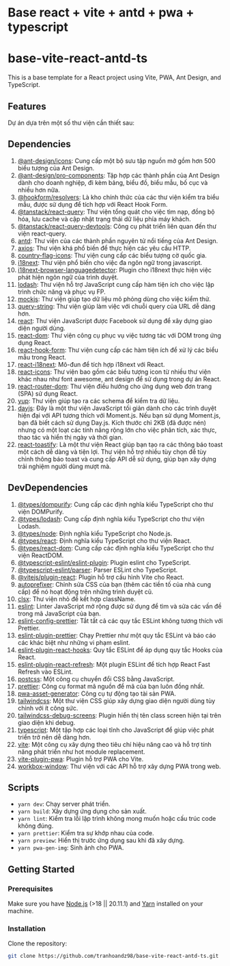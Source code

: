 # Base react + vite + antd + pwa + typescript

# base-vite-react-antd-ts

This is a base template for a React project using Vite, PWA, Ant Design, and TypeScript.

## Features

Dự án dựa trên một số thư viện cần thiết sau:
## Dependencies

1. [@ant-design/icons](https://ant.design/components/icon/): Cung cấp một bộ sưu tập nguồn mở gồm hơn 500 biểu tượng của Ant Design.
2. [@ant-design/pro-components](https://procomponents.ant.design/): Tập hợp các thành phần của Ant Design dành cho doanh nghiệp, đi kèm bảng, biểu đồ, biểu mẫu, bố cục và nhiều hơn nữa.
3. [@hookform/resolvers](https://react-hook-form.com/resolvers/): Là kho chính thức của các thư viện kiểm tra biểu mẫu, được sử dụng để tích hợp với React Hook Form.
4. [@tanstack/react-query](https://react-query.tanstack.com/): Thư viện tổng quát cho việc tìm nạp, đồng bộ hóa, lưu cache và cập nhật trạng thái dữ liệu phía máy khách.
5. [@tanstack/react-query-devtools](https://react-query.tanstack.com/devtools): Công cụ phát triển liên quan đến thư viện react-query.
6. [antd](https://ant.design/): Thư viện của các thành phần nguyên tử nổi tiếng của Ant Design.
7. [axios](https://axios-http.com/): Thư viện khá phổ biến để thực hiện các yêu cầu HTTP.
8. [country-flag-icons](https://github.com/catamphetamine/country-flag-icons): Thư viện cung cấp các biểu tượng cờ quốc gia.
9. [i18next](https://www.i18next.com/): Thư viện phổ biến cho việc đa ngôn ngữ trong javascript.
10. [i18next-browser-languagedetector](https://github.com/i18next/i18next-browser-languageDetector): Plugin cho i18next thực hiện việc phát hiện ngôn ngữ của trình duyệt.
11. [lodash](https://lodash.com/): Thư viện hỗ trợ JavaScript cung cấp hàm tiện ích cho việc lập trình chức năng và phục vụ FP.
12. [mockjs](http://mockjs.com/): Thư viện giúp tạo dữ liệu mô phỏng dùng cho việc kiểm thử.
13. [query-string](https://github.com/sindresorhus/query-string): Thư viện giúp làm việc với chuỗi query của URL dễ dàng hơn.
14. [react](https://reactjs.org/): Thư viện JavaScript được Facebook sử dụng để xây dựng giao diện người dùng.
15. [react-dom](https://reactjs.org/): Thư viện công cụ phục vụ việc tương tác với DOM trong ứng dụng React.
16. [react-hook-form](https://react-hook-form.com/): Thư viện cung cấp các hàm tiện ích để xử lý các biểu mẫu trong React.
17. [react-i18next](https://react.i18next.com/): Mô-đun để tích hợp i18next với React.
18. [react-icons](https://react-icons.github.io/react-icons): Thư viện bao gồm các biểu tượng icon từ nhiều thư viện khác nhau như font awesome, ant design để sử dụng trong dự án React.
19. [react-router-dom](https://reactrouter.com/web/guides/quick-start): Thư viện điều hướng cho ứng dụng web đơn trang (SPA) sử dụng React.
20. [yup](https://github.com/jquense/yup): Thư viện giúp tạo ra các schema để kiểm tra dữ liệu.
21. [dayjs](https://day.js.org/): Đây là một thư viện JavaScript tối giản dành cho các trình duyệt hiện đại với API tương thích với Moment.js. Nếu bạn sử dụng Moment.js, bạn đã biết cách sử dụng Day.js. Kích thước chỉ 2KB (đã được nén) nhưng có một loạt các tính năng rộng lớn cho việc phân tích, xác thực, thao tác và hiển thị ngày và thời gian.
22. [react-toastify](https://www.npmjs.com/package/react-toastify): Là một thư viện React giúp bạn tạo ra các thông báo toast một cách dễ dàng và tiện lợi. Thư viện hỗ trợ nhiều tùy chọn để tùy chỉnh thông báo toast và cung cấp API dễ sử dụng, giúp bạn xây dựng trải nghiệm người dùng mượt mà.
## DevDependencies
1. [@types/dompurify](https://www.npmjs.com/package/@types/dompurify): Cung cấp các định nghĩa kiểu TypeScript cho thư viện DOMPurify.
2. [@types/lodash](https://www.npmjs.com/package/@types/lodash): Cung cấp định nghĩa kiểu TypeScript cho thư viện Lodash.
3. [@types/node](https://www.npmjs.com/package/@types/node): Định nghĩa kiểu TypeScript cho Node.js.
4. [@types/react](https://www.npmjs.com/package/@types/react): Định nghĩa kiểu TypeScript cho thư viện React.
5. [@types/react-dom](https://www.npmjs.com/package/@types/react-dom): Cung cấp các định nghĩa kiểu TypeScript cho thư viện ReactDOM.
6. [@typescript-eslint/eslint-plugin](https://github.com/typescript-eslint/typescript-eslint): Plugin eslint cho TypeScript.
7. [@typescript-eslint/parser](https://github.com/typescript-eslint/typescript-eslint): Parser ESLint cho TypeScript.
8. [@vitejs/plugin-react](https://github.com/vitejs/vite/tree/main/packages/plugin-react): Plugin hỗ trợ cấu hình Vite cho React.
9. [autoprefixer](https://github.com/postcss/autoprefixer): Chỉnh sửa CSS của bạn (thêm các tiền tố của nhà cung cấp) để nó hoạt động trên những trình duyệt cũ.
10. [clsx](https://github.com/lukeed/clsx): Thư viện nhỏ để kết hợp className.
11. [eslint](https://eslint.org/): Linter JavaScript mở rộng được sử dụng để tìm và sửa các vấn đề trong mã JavaScript của bạn.
12. [eslint-config-prettier](https://github.com/prettier/eslint-config-prettier): Tắt tất cả các quy tắc ESLint không tương thích với Prettier.
13. [eslint-plugin-prettier](https://github.com/prettier/eslint-plugin-prettier): Chạy Prettier như một quy tắc ESLint và báo cáo các khác biệt như những vi phạm eslint.
14. [eslint-plugin-react-hooks](https://www.npmjs.com/package/eslint-plugin-react-hooks): Quy tắc ESLint để áp dụng quy tắc Hooks của React. 
15. [eslint-plugin-react-refresh](https://www.npmjs.com/package/eslint-plugin-react-refresh): Một plugin ESLint để tích hợp React Fast Refresh vào ESLint.
16. [postcss](https://postcss.org): Một công cụ chuyển đổi CSS bằng JavaScript. 
17. [prettier](https://prettier.io/): Công cụ format mã nguồn để mã của bạn luôn đồng nhất.
18. [pwa-asset-generator](https://www.npmjs.com/package/pwa-asset-generator): Công cụ tự động tạo tài sản PWA.
19. [tailwindcss](https://tailwindcss.com/): Một thư viện CSS giúp xây dựng giao diện người dùng tùy chỉnh với ít công sức.
20. [tailwindcss-debug-screens](https://www.npmjs.com/package/tailwindcss-debug-screens): Plugin hiển thị tên class screen hiện tại trên giao diện khi debug.
21. [typescript](https://www.typescriptlang.org/): Một tập hợp các loại tĩnh cho JavaScript để giúp việc phát triển trở nên dễ dàng hơn.
22. [vite](https://vitejs.dev/): Một công cụ xây dựng theo tiêu chí hiệu năng cao và hỗ trợ tính năng phát triển như hot module replacement.
23. [vite-plugin-pwa](https://www.npmjs.com/package/vite-plugin-pwa): Plugin hỗ trợ PWA cho Vite.
24. [workbox-window](https://developers.google.com/web/tools/workbox/modules/workbox-window): Thư viện với các API hỗ trợ xây dựng PWA trong web.


## Scripts
- `yarn dev`: Chạy server phát triển.
- `yarn build`: Xây dựng ứng dụng cho sản xuất.
- `yarn lint`: Kiểm tra lỗi lập trình không mong muốn hoặc cấu trúc code không đúng.
- `yarn prettier`: Kiểm tra sự khớp nhau của code.
- `yarn preview`: Hiển thị trước ứng dụng sau khi đã xây dựng.
- `yarn pwa-gen-img`: Sinh ảnh cho PWA.

## Getting Started

### Prerequisites

Make sure you have [Node.js](https://nodejs.org) (>18 || 20.11.1) and [Yarn](https://yarnpkg.com) installed on your machine.

### Installation

Clone the repository:

```bash
git clone https://github.com/tranhoandz98/base-vite-react-antd-ts.git